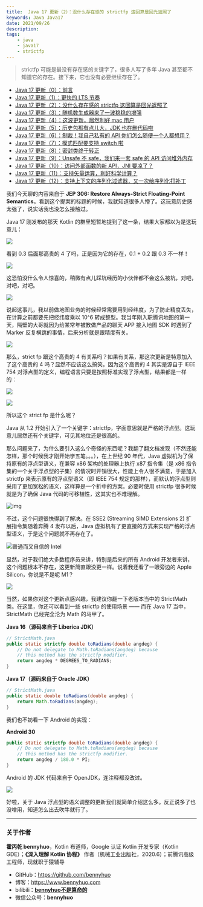 ```yaml
---
title:  Java 17 更新（2）：没什么存在感的 strictfp 这回算是回光返照了 
keywords: Java Java17 
date: 2021/09/26
description: 
tags: 
    - java
    - java17
    - strictfp 
---
```


> strictfp 可能是最没有存在感的关键字了，很多人写了多年 Java 甚至都不知道它的存在。接下来，它也没有必要继续存在了。 



<!-- more -->

- [Java 17 更新（0）：前言](https://www.bennyhuo.com/2022/03/06/Java17-Updates-README/)
- [Java 17 更新（1）：更快的 LTS 节奏](https://www.bennyhuo.com/2021/09/26/Java17-Updates-01-intro/)
- [Java 17 更新（2）：没什么存在感的 strictfp 这回算是回光返照了](https://www.bennyhuo.com/2021/09/26/Java17-Updates-02-strictfp/)
- [Java 17 更新（3）：随机数生成器来了一波稳稳的增强](https://www.bennyhuo.com/2021/09/27/Java17-Updates-03-random/)
- [Java 17 更新（4）：这波更新，居然利好 mac 用户](https://www.bennyhuo.com/2021/09/27/Java17-Updates-04-mac/)
- [Java 17 更新（5）：历史包袱有点儿大，JDK 也在删代码啦](https://www.bennyhuo.com/2021/09/28/Java17-Updates-05-removed/)
- [Java 17 更新（6）：制裁！我自己私有的 API 你们怎么随便一个人都想用？](https://www.bennyhuo.com/2021/10/02/Java17-Updates-06-internals/)
- [Java 17 更新（7）：模式匹配要支持 switch 啦](https://www.bennyhuo.com/2021/10/02/Java17-Updates-07-switch/)
- [Java 17 更新（8）：密封类终于转正](https://www.bennyhuo.com/2021/10/02/Java17-Updates-08-sealedclass/)
- [Java 17 更新（9）：Unsafe 不 safe，我们来一套 safe 的 API 访问堆外内存](https://www.bennyhuo.com/2021/10/02/Java17-Updates-09-foreignapi-memory/)
- [Java 17 更新（10）：访问外部函数的新 API，JNI 要凉了？](https://www.bennyhuo.com/2021/10/02/Java17-Updates-10-foreignapi-callfunction/)
- [Java 17 更新（11）：支持矢量运算，利好科学计算？](https://www.bennyhuo.com/2021/10/02/Java17-Updates-11-vector/)
- [Java 17 更新（12）：支持上下文的序列化过滤器，又一次给序列化打补丁](https://www.bennyhuo.com/2021/10/02/Java17-Updates-12-contextserialfilter/)



我们今天聊的内容来自于 **JEP 306: Restore Always-Strict Floating-Point Semantics**。看到这个提案的标题的时候，我就知道很多人懵了。这玩意历史感太强了，说实话我也没怎么接触过。

Java 17 刚发布的那天 Kotlin 的群里短暂地提到了这一条，结果大家都以为是这玩意儿：

![](https://kotlinblog-1251218094.costj.myqcloud.com/6c8656be-f0d8-432e-9bfd-94a1fbd7cd6c/media/Java17-Updates/image-20210920115213009.png)

看到 0.3 后面那高贵的 4 了吗，正是因为它的存在，0.1 + 0.2 跟 0.3 不一样！

![](https://kotlinblog-1251218094.costj.myqcloud.com/6c8656be-f0d8-432e-9bfd-94a1fbd7cd6c/media/Java17-Updates/image-20210920115849919.png)

这恐怕没什么令人惊喜的，稍微有点儿踩坑经历的小伙伴都不会这么被坑，对吧，对吧，对吧。

![](https://kotlinblog-1251218094.costj.myqcloud.com/6c8656be-f0d8-432e-9bfd-94a1fbd7cd6c/media/Java17-Updates-02-strictfp/062286BF.jpg)

说起这事儿，我以前做地图业务的时候经常需要用到经纬度，为了防止精度丢失，在计算之前都要先把经纬度乘以 10^6 转成整型。我当年刚入职腾讯地图的第一天，隔壁的大哥就因为给某常年被教做产品的聊天 APP 接入地图 SDK 时遇到了 Marker 反复横跳的事情，后来分析就是跟精度有关。

![](https://kotlinblog-1251218094.costj.myqcloud.com/6c8656be-f0d8-432e-9bfd-94a1fbd7cd6c/media/Java17-Updates/6F289456.gif)

那么，strict fp 跟这个高贵的 4 有关系吗？如果有关系，那这次更新是特意加入了这个高贵的 4 吗？显然不应该这么搞笑。因为这个高贵的 4 其实是源自于 IEEE 754 对浮点型的定义，编程语言只要是按照标准实现了浮点型，结果都是一样的：

![](https://kotlinblog-1251218094.costj.myqcloud.com/6c8656be-f0d8-432e-9bfd-94a1fbd7cd6c/media/Java17-Updates/image-20210920120237334.png)

![](https://kotlinblog-1251218094.costj.myqcloud.com/6c8656be-f0d8-432e-9bfd-94a1fbd7cd6c/media/Java17-Updates/image-20210920120509082.png)

所以这个 strict fp 是什么呢？

Java 从 1.2 开始引入了一个关键字：strictfp，字面意思就是严格的浮点型。这玩意儿居然还有个关键字，可见其地位还是很高的。

那么问题来了，为什么要引入这么个奇怪的东西呢？我翻了翻文档发现（不然还能怎样，那个时候我才刚开始学五笔。。。），在上世纪 90 年代，Java 虚拟机为了保持原有的浮点型语义，在兼容 x86 架构的处理器上执行 x87 指令集（是 x86 指令集的一个关于浮点型的子集）的情况时开销很大，性能上令人很不满意，于是加入 strictfp 来表示原有的浮点型语义（即 IEEE 754 规定的那样），而默认的浮点型则采用了更加宽松的语义，这样算是一个折中的方案。必要时使用 strictfp 很多时候就是为了确保 Java 代码的可移植性，这其实也不难理解。

![img](https://kotlinblog-1251218094.costj.myqcloud.com/6c8656be-f0d8-432e-9bfd-94a1fbd7cd6c/media/Java17-Updates-02-strictfp/0628CDCD.jpg)

不过，这个问题很快得到了解决。在 SSE2 (Streaming SIMD Extensions 2) 扩展指令集随着奔腾 4 发布以后，Java 虚拟机有了更直接的方式来实现严格的浮点型语义，于是这个问题就不再存在了。

![普通而又自信的 Intel](https://kotlinblog-1251218094.costj.myqcloud.com/6c8656be-f0d8-432e-9bfd-94a1fbd7cd6c/media/Java17-Updates-02-strictfp/9dbd94d5aa4448d2b5587089792ab426.jpeg)

显然，对于我们绝大多数程序员来讲，特别是后来的所有 Android 开发者来讲，这个问题根本不存在，这更新简直跟没更一样。说着我还看了一眼旁边的 Apple Silicon，你说是不是呢 M1？

![](https://kotlinblog-1251218094.costj.myqcloud.com/6c8656be-f0d8-432e-9bfd-94a1fbd7cd6c/media/Java17-Updates/6F3D274E.jpg)

当然，如果你对这个更新点感兴趣，我建议你翻一下老版本当中的 StrictMath 类。在这里，你还可以看到一些 strictfp 的使用场景 —— 而在 Java 17 当中，StrictMath 已经完全沦为 Math 的马甲了。 

**Java 16（源码来自于 Liberica JDK）**

```java
// StrictMath.java
public static strictfp double toRadians(double angdeg) {
    // Do not delegate to Math.toRadians(angdeg) because
    // this method has the strictfp modifier.
    return angdeg * DEGREES_TO_RADIANS;
}
```

**Java 17（源码来自于 Oracle JDK）**

```java
// StrictMath.java
public static double toRadians(double angdeg) {
    return Math.toRadians(angdeg);
}
```

我们也不妨看一下 Android 的实现：

**Android 30**

```java
public static strictfp double toRadians(double angdeg) {
    // Do not delegate to Math.toRadians(angdeg) because
    // this method has the strictfp modifier.
    return angdeg / 180.0 * PI;
}
```

Android 的 JDK 代码来自于 OpenJDK，连注释都没改过。

![](https://kotlinblog-1251218094.costj.myqcloud.com/6c8656be-f0d8-432e-9bfd-94a1fbd7cd6c/media/Java17-Updates/6F46F0FB.gif)

好啦，关于 Java 浮点型的语义调整的更新我们就简单介绍这么多。反正说多了也没啥用，知道怎么出去吹牛就行了。



---

### 关于作者

**霍丙乾 bennyhuo**，Kotlin 布道师，Google 认证 Kotlin 开发专家（Kotlin GDE）；**《深入理解 Kotlin 协程》** 作者（机械工业出版社，2020.6）；前腾讯高级工程师，现就职于猿辅导

* GitHub：https://github.com/bennyhuo
* 博客：https://www.bennyhuo.com
* bilibili：[**bennyhuo不是算命的**](https://space.bilibili.com/28615855)
* 微信公众号：**bennyhuo**
